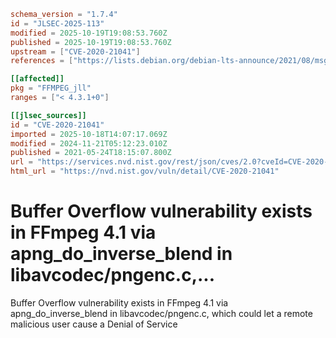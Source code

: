 ```toml
schema_version = "1.7.4"
id = "JLSEC-2025-113"
modified = 2025-10-19T19:08:53.760Z
published = 2025-10-19T19:08:53.760Z
upstream = ["CVE-2020-21041"]
references = ["https://lists.debian.org/debian-lts-announce/2021/08/msg00018.html", "https://trac.ffmpeg.org/ticket/7989", "https://www.debian.org/security/2021/dsa-4990", "https://lists.debian.org/debian-lts-announce/2021/08/msg00018.html", "https://trac.ffmpeg.org/ticket/7989", "https://www.debian.org/security/2021/dsa-4990"]

[[affected]]
pkg = "FFMPEG_jll"
ranges = ["< 4.3.1+0"]

[[jlsec_sources]]
id = "CVE-2020-21041"
imported = 2025-10-18T14:07:17.069Z
modified = 2024-11-21T05:12:23.010Z
published = 2021-05-24T18:15:07.800Z
url = "https://services.nvd.nist.gov/rest/json/cves/2.0?cveId=CVE-2020-21041"
html_url = "https://nvd.nist.gov/vuln/detail/CVE-2020-21041"
```

# Buffer Overflow vulnerability exists in FFmpeg 4.1 via apng_do_inverse_blend in libavcodec/pngenc.c,...

Buffer Overflow vulnerability exists in FFmpeg 4.1 via apng_do_inverse_blend in libavcodec/pngenc.c, which could let a remote malicious user cause a Denial of Service

